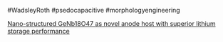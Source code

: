#WadsleyRoth
#psedocapacitive
#morphologyengineering


[Nano-structured GeNb18O47 as novel anode host with superior lithium storage performance](https://www.sciencedirect.com/science/article/abs/pii/S0013468618313975?via%3Dihub)